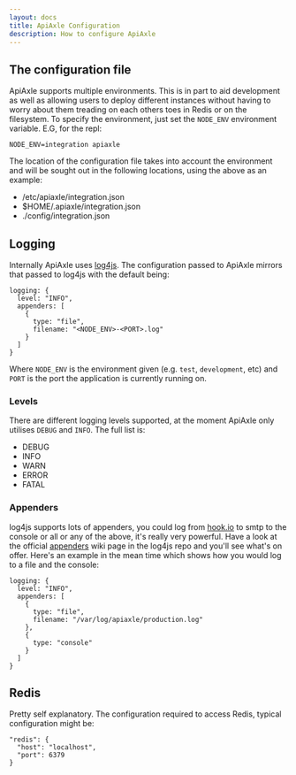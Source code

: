 ```yaml
---
layout: docs
title: ApiAxle Configuration
description: How to configure ApiAxle
---
```


## The configuration file

ApiAxle supports multiple environments. This is in part to aid
development as well as allowing users to deploy different instances
without having to worry about them treading on each others toes in
Redis or on the filesystem. To specify the environment, just set the
`NODE_ENV` environment variable. E.G, for the repl:

    NODE_ENV=integration apiaxle

The location of the configuration file takes into account the
environment and will be sought out in the following locations, using
the above as an example:

 * /etc/apiaxle/integration.json
 * $HOME/.apiaxle/integration.json
 * ./config/integration.json

## Logging

Internally ApiAxle uses
[log4js](https://github.com/nomiddlename/log4js-node). The
configuration passed to ApiAxle mirrors that passed to log4js with the
default being:

    logging: {
      level: "INFO",
      appenders: [
        {
          type: "file",
          filename: "<NODE_ENV>-<PORT>.log"
        }
      ]
    }

Where `NODE_ENV` is the environment given (e.g. `test`, `development`,
etc) and `PORT` is the port the application is currently running on.

### Levels

There are different logging levels supported, at the moment ApiAxle
only utilises `DEBUG` and `INFO`. The full list is:

 * DEBUG
 * INFO
 * WARN
 * ERROR
 * FATAL
 
### Appenders

log4js supports lots of appenders, you could log from
[hook.io](http://hook.io) to smtp to the console or all or any of the
above, it's really very powerful. Have a look at the official
[appenders](https://github.com/nomiddlename/log4js-node/wiki/Appenders)
wiki page in the log4js repo and you'll see what's on offer. Here's an
example in the mean time which shows how you would log to a file and
the console:

    logging: {
      level: "INFO",
      appenders: [
        {
          type: "file",
          filename: "/var/log/apiaxle/production.log"
        },
        {
          type: "console"
        }
      ]
    }

## Redis

Pretty self explanatory. The configuration required to access Redis,
typical configuration might be:

    "redis": {
      "host": "localhost",
      "port": 6379
    }
